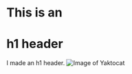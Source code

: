 # This is an <h1> h1 header
I made an h1 header.
![Image of Yaktocat](https://octodex.github.com/images/yaktocat.png)
